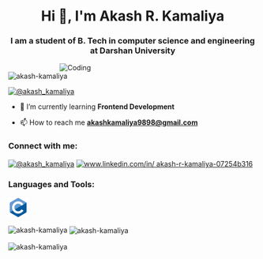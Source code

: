 <h1 align="center">Hi 👋, I'm Akash R. Kamaliya</h1>
<h3 align="center">I am a student of B. Tech in computer science and engineering at Darshan University</h3>
<img align="right" alt="Coding" width="400" src="(img align="right" alt="Coding" width="400" src="https://pin.it/ISp7mOztA")
">

<p align="left"> <img src="https://komarev.com/ghpvc/?username=akash-kamaliya&label=Profile%20views&color=0e75b6&style=flat" alt="akash-kamaliya" /> </p>

<p align="left"> <a href="https://twitter.com/@akash_kamaliya" target="blank"><img src="https://img.shields.io/twitter/follow/@akash_kamaliya?logo=twitter&style=for-the-badge" alt="@akash_kamaliya" /></a> </p>

- 🌱 I’m currently learning **Frontend Development**

- 📫 How to reach me **akashkamaliya9898@gmail.com**

<h3 align="left">Connect with me:</h3>
<p align="left">
<a href="https://twitter.com/@akash_kamaliya" target="blank"><img align="center" src="https://raw.githubusercontent.com/rahuldkjain/github-profile-readme-generator/master/src/images/icons/Social/twitter.svg" alt="@akash_kamaliya" height="30" width="40" /></a>
<a href="https://linkedin.com/in/www.linkedin.com/in/ akash-r-kamaliya-07254b316" target="blank"><img align="center" src="https://raw.githubusercontent.com/rahuldkjain/github-profile-readme-generator/master/src/images/icons/Social/linked-in-alt.svg" alt="www.linkedin.com/in/ akash-r-kamaliya-07254b316" height="30" width="40" /></a>
</p>

<h3 align="left">Languages and Tools:</h3>
<p align="left"> <a href="https://www.cprogramming.com/" target="_blank" rel="noreferrer"> <img src="https://raw.githubusercontent.com/devicons/devicon/master/icons/c/c-original.svg" alt="c" width="40" height="40"/> </a> </p>

<p><img align="left" src="https://github-readme-stats.vercel.app/api/top-langs?username=akash-kamaliya&show_icons=true&locale=en&layout=compact" alt="akash-kamaliya" /></p>

<p>&nbsp;<img align="center" src="https://github-readme-stats.vercel.app/api?username=akash-kamaliya&show_icons=true&locale=en" alt="akash-kamaliya" /></p>

<p><img align="center" src="https://github-readme-streak-stats.herokuapp.com/?user=akash-kamaliya&" alt="akash-kamaliya" /></p>
